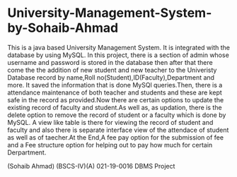 # University-Management-System-by-Sohaib-Ahmad
This is a java based University Management System. It is integrated with the database by using MySQL.
In this project, there is a section of admin whose username and password is stored in the database then after that
there come the the addition of new student and new teacher to the Univeristy Database record by name,Roll no(Student),ID(Faculty),Department and more. It saved the information
that is done MySQl queries.Then, there is a attendance maintenance of both teacher and students and these are kept safe
in the record as provided.Now there are certain options to update the existing record of faculty and student.As well as,
as updation, there is the delete option to remove the record of student or a faculty which is done by MySQL.
A view like table is there for viewing the record of student and faculty and also there is separate interface view of the 
attendace of student as well as of taecher.At the End,A fee pay option for the submission of fee and a Fee structure option for helping out
to pay how much for certain Derpartment.


(Sohaib Ahmad)
(BSCS-IV)(A)
021-19-0016
DBMS Project
